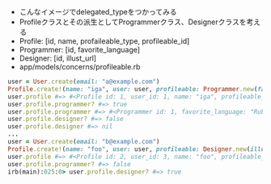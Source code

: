 - こんなイメージでdelegated_typeをつかってみる
- Profileクラスとその派生としてProgrammerクラス、Designerクラスを考える
- Profile: [id, name, profaileable_type, profileable_id]
- Programmer: [id, favorite_language]
- Designer: [id, illust_url]
- app/models/concerns/profileable.rb

```ruby
user = User.create(email: "a@example.com")
Profile.create!(name: "iga", user: user, profileable: Programmer.new(favorite_language: "Ruby"))
user.profile #=> #<Profile id: 1, user_id: 1, name: "iga", profileable_type: "Programmer", profileable_id: 1, ...>
user.profile.programmer? #=> true
user.profile.programmer #=> #<Programmer id: 1, favorite_language: "Ruby", ...>
user.profile.designer? #=> false
user.profile.designer #=> nil
...
user = User.create(email: "b@example.com")
Profile.create!(name: "foo", user: user, profileable: Designer.new(illust_url: "example.com/illust/1"))
user.profile #=> #<Profile id: 2, user_id: 3, name: "foo", profileable_type: "Designer", profileable_id: 1, ...>
user.profile.programmer? #=> false
irb(main):025:0> user.profile.designer? #=> true
```

